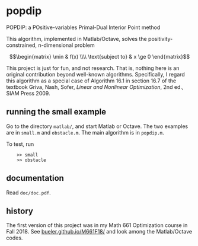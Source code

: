 # popdip

POPDIP: a POsitive-variables Primal-Dual Interior Point method

This algorithm, implemented in Matlab/Octave, solves the positivity-constrained,
n-dimensional problem

$$\begin{matrix} \min & f(x) \\\\ \text{subject to} & x \ge 0 \end{matrix}$$

This project is just for fun, and not research.  That is, nothing here is an
original contribution beyond well-known algorithms.  Specifically, I regard
this algorithm as a special case of Algorithm 16.1 in section 16.7 of the
textbook Griva, Nash, Sofer, _Linear and Nonlinear Optimization_, 2nd ed., SIAM
Press 2009.

## running the small example

Go to the directory `matlab/`, and start Matlab or Octave.  The two examples
are in `small.m` and `obstacle.m`.  The main algorithm is in `popdip.m`.

To test, run

        >> small
        >> obstacle

## documentation

Read `doc/doc.pdf`.

## history

The first version of this project was in my Math 661 Optimization course in
Fall 2018.  See [bueler.github.io/M661F18/](https://bueler.github.io/M661F18/index.html)
and look among the Matlab/Octave codes.
